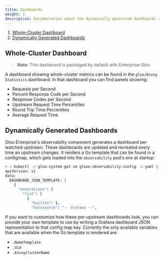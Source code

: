 ```yaml
---
title: Dashboards
weight: 1
description: Documentation about the dynamically generated dashboards created by the observability component in Gloo
---
```


1. [Whole-Cluster Dashboard](#whole-cluster-dashboard)
1. [Dynamically Generated Dashboards](#dynamically-generated-dashboards)

## Whole-Cluster Dashboard
> **Note**: This dashboard is packaged by default with Enterprise Gloo

A dashboard showing whole-cluster metrics can be found in the `gloo/Envoy Statistics` dashboard. In that dashboard you can find panels showing:

* Requests per Second
* Percent Response Code per Second
* Response Codes per Second
* Upstream Request Time Percentiles
* Round Trip Time Percentiles
* Average Request Time


## Dynamically Generated Dashboards
Gloo Enterprise's observability component generates a dashboard per watched upstream. These dashboards are updated and recreated every time an upstream changes. It renders a Go template that can be found in a configmap, which gets loaded into the `observability` pod's env at startup:

```bash
~ > kubectl -n gloo-system get cm glooe-observability-config -o yaml | head -n 10
apiVersion: v1
data:
  DASHBOARD_JSON_TEMPLATE: |
    {
      "annotations": {
        "list": [
          {
            "builtIn": 1,
            "datasource": "-- Grafana --",
```
If you want to customize how these per-upstream dashboards look, you can provide your own template to use by writing a Grafana dashboard JSON representation to that config map key. Currently the only available variables that are available when the Go template is rendered are:

* `.NameTemplate`
* `.Uid`
* `.EnvoyClusterName`
